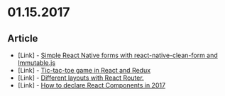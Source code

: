 # 01.15.2017

## Article

- \[Link\] - [Simple React Native forms with react-native-clean-form and Immutable.js](https://medium.com/gumtreelab/simple-react-native-forms-with-react-native-clean-form-and-immutable-js-403d4fb257f3#.3tqnover1)
- \[Link\] - [Tic-tac-toe game in React and Redux](https://medium.com/@marcinbaraniecki/tic-tac-toe-game-in-react-and-redux-155beefa09b0#.11vlrdwfu)
- \[Link\] - [Different layouts with React Router.](https://sergiotapia.me/different-layouts-with-react-router-71c553dbe01d#.6huji5rpt)
- \[Link\] - [How to declare React Components in 2017](https://medium.com/@npverni/how-to-declare-react-components-in-2017-2a90d9f7984c#.4spsevagy)

